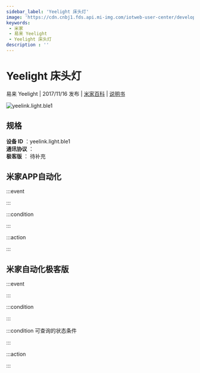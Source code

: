 ```yaml
---
sidebar_label: 'Yeelight 床头灯'
image: 'https://cdn.cnbj1.fds.api.mi-img.com/iotweb-user-center/developer_1679047510229lwvJ0arp.png?GalaxyAccessKeyId=AKVGLQWBOVIRQ3XLEW&Expires=9223372036854775807&Signature=jZGSh8fCXaZqV7f2xBLWy5+IzPk='
keywords: 
 - 米家
 - 易来 Yeelight
 - Yeelight 床头灯
description : ''
---
```

# Yeelight 床头灯

易来 Yeelight | 2017/11/16 发布 | [米家百科](https://home.mi.com/webapp/content/baike/product/index.html?model=yeelink.light.ble1) | [说明书](https://home.mi.com/views/introduction.html?model=yeelink.light.ble1&region=cn)

![yeelink.light.ble1](https://cdn.cnbj1.fds.api.mi-img.com/iotweb-user-center/developer_1679047510229lwvJ0arp.png?GalaxyAccessKeyId=AKVGLQWBOVIRQ3XLEW&Expires=9223372036854775807&Signature=jZGSh8fCXaZqV7f2xBLWy5+IzPk=)

## 规格  
> 
**设备 ID** ：yeelink.light.ble1  
**通讯协议** ：  
**极客版**  ： 待补充 


## 米家APP自动化  

:::event  

:::

:::condition  

:::

:::action   

:::

## 米家自动化极客版  

:::event  

:::

:::condition  

:::

:::condition 可查询的状态条件  

:::

:::action  

:::

        
